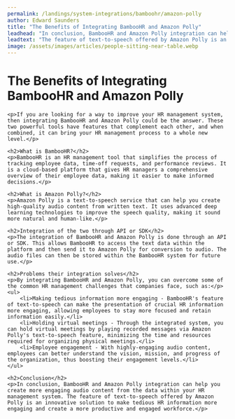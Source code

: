 ```yaml
---
permalink: /landings/system-integrations/bamboohr/amazon-polly
author: Edward Saunders
title: "The Benefits of Integrating BambooHR and Amazon Polly"
leadhead: "In conclusion, BambooHR and Amazon Polly integration can help you create more engaging audio content from the data within your HR management system"
leadtext: "The feature of text-to-speech offered by Amazon Polly is an innovative solution to make tedious HR information more engaging and create a more productive and engaged workforce."
image: /assets/images/articles/people-sitting-near-table.webp
---
```

<div class="arttext">	<h1>The Benefits of Integrating BambooHR and Amazon Polly</h1>

	<p>If you are looking for a way to improve your HR management system, then integrating BambooHR and Amazon Polly could be the answer. These two powerful tools have features that complement each other, and when combined, it can bring your HR management process to a whole new level.</p>

	<h2>What is BambooHR?</h2>
	<p>BambooHR is an HR management tool that simplifies the process of tracking employee data, time-off requests, and performance reviews. It is a cloud-based platform that gives HR managers a comprehensive overview of their employee data, making it easier to make informed decisions.</p>

	<h2>What is Amazon Polly?</h2>
	<p>Amazon Polly is a text-to-speech service that can help you create high-quality audio content from written text. It uses advanced deep learning technologies to improve the speech quality, making it sound more natural and human-like.</p>

	<h2>Integration of the two through API or SDK</h2>
	<p>The integration of BambooHR and Amazon Polly is done through an API or SDK. This allows BambooHR to access the text data within the platform and then send it to Amazon Polly for conversion to audio. The audio files can then be stored within the BambooHR system for future use.</p>

	<h2>Problems their integration solves</h2>
	<p>By integrating BambooHR and Amazon Polly, you can overcome some of the common HR management challenges that companies face, such as:</p>
	<ul>
		<li>Making tedious information more engaging - BambooHR's feature of text-to-speech can make the presentation of crucial HR information more engaging, allowing employees to stay more focused and retain information easily.</li>
		<li>Holding virtual meetings - Through the integrated system, you can hold virtual meetings by playing recorded messages via Amazon Polly's text-to-speech feature, minimizing the time and resources required for organizing physical meetings.</li>
		<li>Employee engagement - With highly-engaging audio content, employees can better understand the vision, mission, and progress of the organization, thus boosting their engagement levels.</li>
	</ul>

	<h2>Conclusion</h2>
	<p>In conclusion, BambooHR and Amazon Polly integration can help you create more engaging audio content from the data within your HR management system. The feature of text-to-speech offered by Amazon Polly is an innovative solution to make tedious HR information more engaging and create a more productive and engaged workforce.</p>
</div>